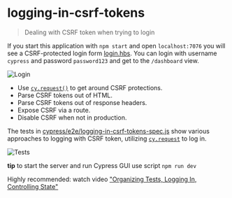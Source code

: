 # logging-in-csrf-tokens

> Dealing with CSRF token when trying to login

If you start this application with `npm start` and open `localhost:7076` you will see a CSRF-protected login form [login.hbs](login.hbs). You can login with username `cypress` and password `password123` and get to the `/dashboard` view.

![Login](images/csrf.png)

- Use [`cy.request()`](https://on.cypress.io/request) to get around CSRF protections.
- Parse CSRF tokens out of HTML.
- Parse CSRF tokens out of response headers.
- Expose CSRF via a route.
- Disable CSRF when not in production.

The tests in [cypress/e2e/logging-in-csrf-tokens-spec.js](cypress/e2e/logging-in-csrf-tokens-spec.js) show various approaches to logging with CSRF token, utilizing [`cy.request`](https://on.cypress.io/request) to log in.

![Tests](images/tests.png)

**tip** to start the server and run Cypress GUI use script `npm run dev`

Highly recommended: watch video ["Organizing Tests, Logging In, Controlling State"](https://www.youtube.com/watch?v=5XQOK0v_YRE)
